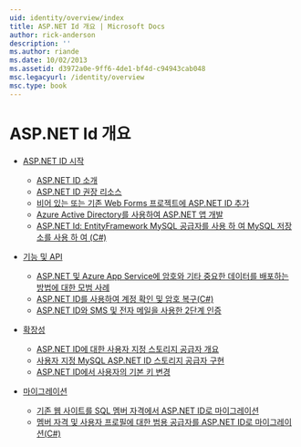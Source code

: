 ```yaml
---
uid: identity/overview/index
title: ASP.NET Id 개요 | Microsoft Docs
author: rick-anderson
description: ''
ms.author: riande
ms.date: 10/02/2013
ms.assetid: d3972a0e-9ff6-4de1-bf4d-c94943cab048
msc.legacyurl: /identity/overview
msc.type: book
---
```

<a name="aspnet-identity-overview"></a>ASP.NET Id 개요
====================
- [ASP.NET ID 시작](getting-started/index.md)

    - [ASP.NET ID 소개](getting-started/introduction-to-aspnet-identity.md)
    - [ASP.NET ID 권장 리소스](getting-started/aspnet-identity-recommended-resources.md)
    - [비어 있는 또는 기존 Web Forms 프로젝트에 ASP.NET ID 추가](getting-started/adding-aspnet-identity-to-an-empty-or-existing-web-forms-project.md)
    - [Azure Active Directory를 사용하여 ASP.NET 앱 개발](getting-started/developing-aspnet-apps-with-windows-azure-active-directory.md)
    - [ASP.NET Id: EntityFramework MySQL 공급자를 사용 하 여 MySQL 저장소를 사용 하 여 (C#)](getting-started/aspnet-identity-using-mysql-storage-with-an-entityframework-mysql-provider.md)
- [기능 및 API](features-api/index.md)

    - [ASP.NET 및 Azure App Service에 암호와 기타 중요한 데이터를 배포하는 방법에 대한 모범 사례](features-api/best-practices-for-deploying-passwords-and-other-sensitive-data-to-aspnet-and-azure.md)
    - [ASP.NET ID를 사용하여 계정 확인 및 암호 복구(C#)](features-api/account-confirmation-and-password-recovery-with-aspnet-identity.md)
    - [ASP.NET ID와 SMS 및 전자 메일을 사용한 2단계 인증](features-api/two-factor-authentication-using-sms-and-email-with-aspnet-identity.md)
- [확장성](extensibility/index.md)

    - [ASP.NET ID에 대한 사용자 지정 스토리지 공급자 개요](extensibility/overview-of-custom-storage-providers-for-aspnet-identity.md)
    - [사용자 지정 MySQL ASP.NET ID 스토리지 공급자 구현](extensibility/implementing-a-custom-mysql-aspnet-identity-storage-provider.md)
    - [ASP.NET ID에서 사용자의 기본 키 변경](extensibility/change-primary-key-for-users-in-aspnet-identity.md)
- [마이그레이션](migrations/index.md)

    - [기존 웹 사이트를 SQL 멤버 자격에서 ASP.NET ID로 마이그레이션](migrations/migrating-an-existing-website-from-sql-membership-to-aspnet-identity.md)
    - [멤버 자격 및 사용자 프로필에 대한 범용 공급자를 ASP.NET ID로 마이그레이션(C#)](migrations/migrating-universal-provider-data-for-membership-and-user-profiles-to-aspnet-identity.md)
